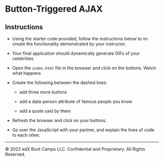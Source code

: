 # Button-Triggered AJAX

## Instructions

* Using the starter code provided, follow the instructions below to re-create the functionality demonstrated by your instructor.

* Your final application should dynamically generate GIFs of your celebrities.

* Open the `index.html` file in the browser and click on the buttons. Watch what happens

* Create the following between the dashed lines:
  * add three more buttons
  
  * add a data-person attribute of famous people you know
  
  * add a quote said by them

*  Refresh the browser and click on your buttons.

* Go over the JavaScript with your partner, and explain the lines of code to each other.

---

© 2022 edX Boot Camps LLC. Confidential and Proprietary. All Rights Reserved.
